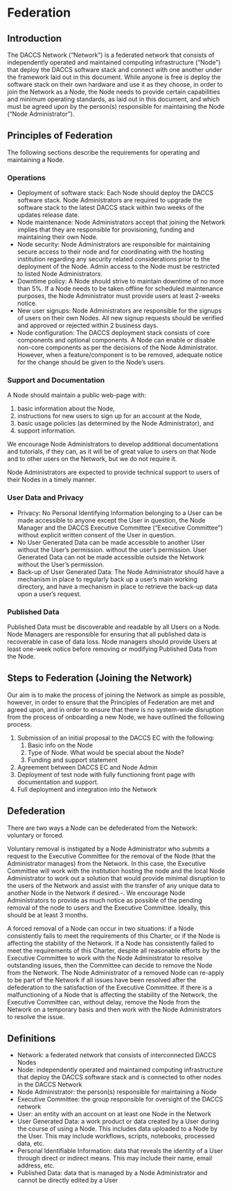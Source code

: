 # Federation

## Introduction

The DACCS Network (“Network”) is a federated network that consists of independently operated and maintained computing
infrastructure (“Node”) that deploy the DACCS software stack and connect with one another under the framework laid out
in this document. While anyone is free is deploy the software stack on their own hardware and use it as they choose, in
order to join the Network as a Node, the Node needs to provide certain capabilities and minimum operating standards, as
laid out in this document, and which must be agreed upon by the person(s) responsible for maintaining the Node (“Node
Administrator”).

## Principles of Federation

The following sections describe the requirements for operating and maintaining a Node.

### Operations

- Deployment of software stack: Each Node should deploy the DACCS software stack. Node Administrators are required to
  upgrade the software stack to the latest DACCS stack within two weeks of the updates release date.
- Node maintenance: Node Administrators accept that joining the Network implies that they are responsible for
  provisioning, funding and maintaining their own Node.
- Node security: Node Administrators are responsible for maintaining secure access to their node and for coordinating
  with
  the hosting institution regarding any security related considerations prior to the deployment of the Node. Admin
  access
  to the Node must be restricted to listed Node Administrators.
- Downtime policy: A Node should strive to maintain downtime of no more than 5%. If a Node needs to be taken offline for
  scheduled maintenance purposes, the Node Administrator must provide users at least 2-weeks notice.
- New user signups: Node Administrators are responsible for the signups of users on their own Nodes. All new signup
  requests should be verified and approved or rejected within 2 business days.
- Node configuration: The DACCS deployment stack consists of core components and optional components. A Node can enable
  or
  disable non-core components as per the decisions of the Node Administrator. However, when a feature/component is to be
  removed, adequate notice for the change should be given to the Node’s users.

### Support and Documentation

A Node should maintain a public web-page with:

1. basic information about the Node,
2. instructions for new users to
   sign up for an account at the Node,
3. basic usage policies (as determined by the Node Administrator), and
4. support information.

We encourage Node Administrators to develop additional documentations and tutorials, if they can,
as it will be of great value to users on that Node and to other users on the Network, but we do not require it.

Node Administrators are expected to provide technical support to users of their Nodes in a timely manner.

### User Data and Privacy

- Privacy: No Personal Identifying Information belonging to a User can be made accessible to anyone except the User in
  question, the Node Manager and the DACCS Executive Committee (“Executive Committee”) without explicit written consent
  of
  the User in question.
- No User Generated Data can be made accessible to another User without the User’s permission. without the user’s
  permission. User Generated Data can not be made accessible outside the Network without the User’s permission.
- Back-up of User Generated Data: The Node Administrator should have a mechanism in place to regularly back up a user’s
  main
  working directory, and have a mechanism in place to retrieve the back-up data upon a user’s request.

### Published Data

Published Data must be discoverable and readable by all Users on a Node. Node Managers are responsible for ensuring that
all published data is recoverable in case of data loss. Node managers should provide Users at least one-week notice
before removing or modifying Published Data from the Node.

## Steps to Federation (Joining the Network)

Our aim is to make the process of joining the Network as simple as possible, however, in order to ensure that the
Principles of Federation are met and agreed upon, and in order to ensure that there is no system-wide disruption from
the process of onboarding a new Node, we have outlined the following process.

1. Submission of an initial proposal to the DACCS EC with the following:
    1. Basic info on the Node
    2. Type of Node. What would be special about the Node?
    3. Funding and support statement
2. Agreement between DACCS EC and Node Admin
3. Deployment of test node with fully functioning front page with documentation and support.
4. Full deployment and integration into the Network

## Defederation

There are two ways a Node can be defederated from the Network: voluntary or forced.

Voluntary removal is instigated by a Node Administrator who submits a request to the Executive Committee for the removal
of the Node (that the Administrator manages) from the Network. In this case, the Executive Committee will work with the
institution hosting the node and the local Node Administrator to work out a solution that would provide minimal
disruption to the users of the Network and assist with the transfer of any unique data to another Node in the Network if
desired.-. We encourage Node Administrators to provide as much notice as possible of the pending removal of the node to
users and the Executive Committee. Ideally, this should be at least 3 months.

A forced removal of a Node can occur in two situations: if a Node consistently fails to meet the requirements of this
Charter, or if the Node is affecting the stability of the Network. If a Node has consistently failed to meet the
requirements of this Charter, despite all reasonable efforts by the Executive Committee to work with the Node
Administrator to resolve outstanding issues, then the Committee can decide to remove the Node from the Network. The Node
Administrator of a removed Node can re-apply to be part of the Network if all issues have been resolved after the
defederation to the satisfaction of the Executive Committee.
If there is a malfunctioning of a Node that is affecting the stability of the Network, the Executive Committee can,
without delay, remove the Node from the Network on a temporary basis and then work with the Node Administrators to
resolve the issue.

## Definitions

- Network: a federated network that consists of interconnected DACCS Nodes
- Node: independently operated and maintained computing infrastructure that deploy the DACCS software stack and is
  connected to other nodes in the DACCS Network
- Node Administrator: the person(s) responsible for maintaining a Node
- Executive Committee: the group responsible for oversight of the DACCS network
- User: an entity with an account on at least one Node in the Network
- User Generated Data: a work product or data created by a User during the course of using a Node. This includes data
  uploaded to a Node by the User. This may include workflows, scripts, notebooks, processed data, etc.
- Personal Identifiable Information: data that reveals the identity of a User through direct or indirect means. This may
  include their name, email address, etc.
- Published Data: data that is managed by a Node Administrator and cannot be directly edited by a User
